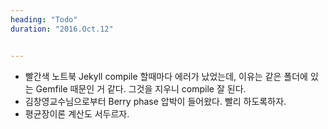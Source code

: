 ```yaml
---
heading: "Todo"
duration: "2016.Oct.12"


---
```


 * 빨간색 노트북 Jekyll compile 할때마다 에러가 났었는데, 이유는 같은 폴더에 있는 Gemfile 때문인 거 같다. 그것을 지우니 compile 잘 된다.
 * 김창영교수님으로부터 Berry phase 압박이 들어왔다. 빨리 하도록하자.
 * 평균장이론 계산도 서두르자.
